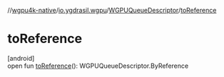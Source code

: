 //[wgpu4k-native](../../../index.md)/[io.ygdrasil.wgpu](../index.md)/[WGPUQueueDescriptor](index.md)/[toReference](to-reference.md)

# toReference

[android]\
open fun [toReference](to-reference.md)(): WGPUQueueDescriptor.ByReference